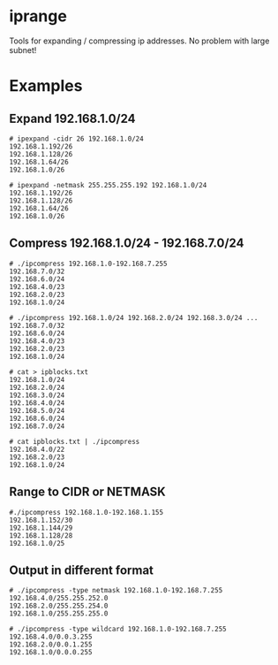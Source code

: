 iprange
=======

Tools for expanding / compressing ip addresses. No problem with large subnet!

Examples
========

Expand 192.168.1.0/24
---------------------

```
# ipexpand -cidr 26 192.168.1.0/24
192.168.1.192/26
192.168.1.128/26
192.168.1.64/26
192.168.1.0/26
```

```
# ipexpand -netmask 255.255.255.192 192.168.1.0/24
192.168.1.192/26
192.168.1.128/26
192.168.1.64/26
192.168.1.0/26
```


Compress 192.168.1.0/24 - 192.168.7.0/24
----------------------------------------

```
# ./ipcompress 192.168.1.0-192.168.7.255
192.168.7.0/32
192.168.6.0/24
192.168.4.0/23
192.168.2.0/23
192.168.1.0/24
```

```
# ./ipcompress 192.168.1.0/24 192.168.2.0/24 192.168.3.0/24 ...
192.168.7.0/32
192.168.6.0/24
192.168.4.0/23
192.168.2.0/23
192.168.1.0/24
```


```
# cat > ipblocks.txt
192.168.1.0/24
192.168.2.0/24
192.168.3.0/24
192.168.4.0/24
192.168.5.0/24
192.168.6.0/24
192.168.7.0/24

# cat ipblocks.txt | ./ipcompress
192.168.4.0/22
192.168.2.0/23
192.168.1.0/24
```

Range to CIDR or NETMASK
------------------------

```
#./ipcompress 192.168.1.0-192.168.1.155
192.168.1.152/30
192.168.1.144/29
192.168.1.128/28
192.168.1.0/25
```


Output in different format
--------------------------

```
# ./ipcompress -type netmask 192.168.1.0-192.168.7.255
192.168.4.0/255.255.252.0
192.168.2.0/255.255.254.0
192.168.1.0/255.255.255.0
```

```
# ./ipcompress -type wildcard 192.168.1.0-192.168.7.255
192.168.4.0/0.0.3.255
192.168.2.0/0.0.1.255
192.168.1.0/0.0.0.255
```
